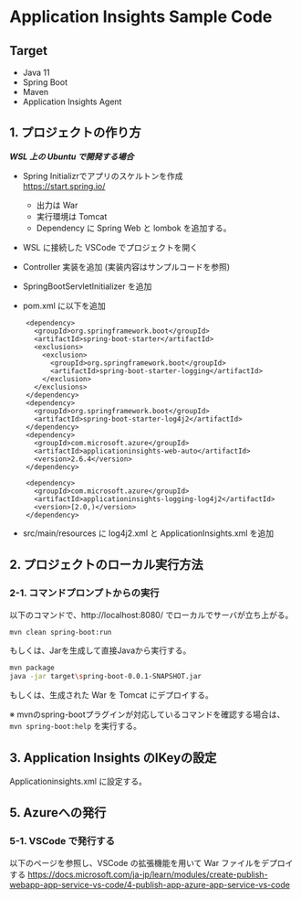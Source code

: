 # Application Insights Sample Code
## Target
* Java 11 
* Spring Boot
* Maven
* Application Insights Agent


## 1. プロジェクトの作り方
***WSL 上の Ubuntu で開発する場合***

* Spring Initializrでアプリのスケルトンを作成   
  https://start.spring.io/
  * 出力は War
  * 実行環境は Tomcat
  * Dependency に Spring Web と lombok を追加する。

* WSL に接続した VSCode でプロジェクトを開く

* Controller 実装を追加 (実装内容はサンプルコードを参照)

* SpringBootServletInitializer を追加

* pom.xml に以下を追加
```
    <dependency>
      <groupId>org.springframework.boot</groupId>
      <artifactId>spring-boot-starter</artifactId>
      <exclusions>
        <exclusion>
          <groupId>org.springframework.boot</groupId>
          <artifactId>spring-boot-starter-logging</artifactId>
        </exclusion>
      </exclusions>
    </dependency>
    <dependency>
      <groupId>org.springframework.boot</groupId>
      <artifactId>spring-boot-starter-log4j2</artifactId>
    </dependency>
    <dependency>
      <groupId>com.microsoft.azure</groupId>
      <artifactId>applicationinsights-web-auto</artifactId>
      <version>2.6.4</version>
    </dependency>

    <dependency>
      <groupId>com.microsoft.azure</groupId>
      <artifactId>applicationinsights-logging-log4j2</artifactId>
      <version>[2.0,)</version>
    </dependency>
```
* src/main/resources に log4j2.xml と ApplicationInsights.xml を追加
 

## 2. プロジェクトのローカル実行方法
### 2-1. コマンドプロンプトからの実行


以下のコマンドで、http://localhost:8080/ でローカルでサーバが立ち上がる。

``` bash
mvn clean spring-boot:run 
```

もしくは、Jarを生成して直接Javaから実行する。

``` bash
mvn package
java -jar target\spring-boot-0.0.1-SNAPSHOT.jar 
```


もしくは、生成された War を Tomcat にデプロイする。

※ mvnのspring-bootプラグインが対応しているコマンドを確認する場合は、```mvn spring-boot:help``` を実行する。

## 3. Application Insights のIKeyの設定
Applicationinsights.xml に設定する。

## 5. Azureへの発行
### 5-1. VSCode で発行する
以下のページを参照し、VSCode の拡張機能を用いて War ファイルをデプロイする
https://docs.microsoft.com/ja-jp/learn/modules/create-publish-webapp-app-service-vs-code/4-publish-app-azure-app-service-vs-code


